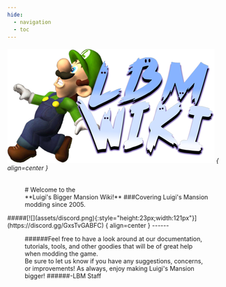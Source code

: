 ```yaml
---
hide:
  - navigation
  - toc
---
```

###### ![](assets/welcome.png) { align=center }
<figure Markdown>
# Welcome to the<br>**Luigi's Bigger Mansion Wiki!**
###Covering Luigi's Mansion modding since 2005.
</figure>
#####[![](assets/discord.png){:style="height:23px;width:121px"}](https://discord.gg/GxsTvGABFC) { align=center }
------
<figure Markdown>
######Feel free to have a look around at our documentation, tutorials, tools, and other goodies that will be of great help when modding the game.<br>Be sure to let us know if you have any suggestions, concerns, or improvements! As always, enjoy making Luigi's Mansion bigger!
######-LBM Staff
</figure>